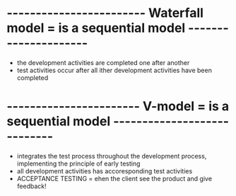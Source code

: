 # ------------------------ Waterfall model = is a sequential model ---------------------

* the development activities are completed one after another
* test activities occur after all ither development activities have been completed

# ----------------------- V-model = is a sequential model ----------------------------

* integrates the test process throughout the development process, implementing the principle of early testing
* all development activities has accoresponding test activities
* ACCEPTANCE TESTING = ehen the client see the product and give feedback!
